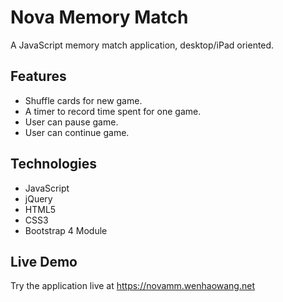 # Nova Memory Match
A JavaScript memory match application, desktop/iPad oriented.
## Features
- Shuffle cards for new game.
- A timer to record time spent for one game.
- User can pause game.
- User can continue game.
## Technologies
- JavaScript
- jQuery
- HTML5
- CSS3
- Bootstrap 4 Module
## Live Demo
Try the application live at https://novamm.wenhaowang.net
